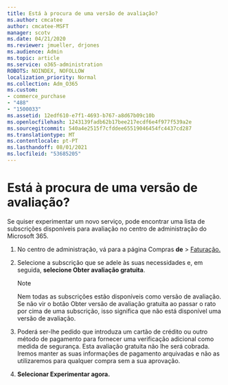 ```yaml
---
title: Está à procura de uma versão de avaliação?
ms.author: cmcatee
author: cmcatee-MSFT
manager: scotv
ms.date: 04/21/2020
ms.reviewer: jmueller, drjones
ms.audience: Admin
ms.topic: article
ms.service: o365-administration
ROBOTS: NOINDEX, NOFOLLOW
localization_priority: Normal
ms.collection: Adm_O365
ms.custom:
- commerce_purchase
- "488"
- "1500033"
ms.assetid: 12edf610-e7f1-4693-b767-a8d67b09c10b
ms.openlocfilehash: 1243139fadb62b17bee217ecdf6e4f977f539a2e
ms.sourcegitcommit: 540a4e2515f7cfddee65519046454fc4437cd287
ms.translationtype: MT
ms.contentlocale: pt-PT
ms.lasthandoff: 08/01/2021
ms.locfileid: "53685205"
---
```

# <a name="trying-to-find-a-trial"></a>Está à procura de uma versão de avaliação?

Se quiser experimentar um novo serviço, pode encontrar uma lista de subscrições disponíveis para avaliação no centro de administração do Microsoft 365.
  
1. No centro de administração, vá para a página Compras **de** \> [Faturação.](https://go.microsoft.com/fwlink/p/?linkid=868433)

2. Selecione a subscrição que se adele às suas necessidades e, em seguida,  **selecione Obter avaliação gratuita**.

    > [!NOTE]
    > Nem todas as subscrições estão disponíveis como versão de avaliação. Se não vir o  botão Obter versão de avaliação gratuita ao passar o rato por cima de uma subscrição, isso significa que não está disponível uma versão de avaliação.
  
3. Poderá ser-lhe pedido que introduza um cartão de crédito ou outro método de pagamento para fornecer uma verificação adicional como medida de segurança. Esta avaliação gratuita não lhe será cobrada. Iremos manter as suas informações de pagamento arquivadas e não as utilizaremos para qualquer compra sem a sua aprovação.

4. **Selecionar Experimentar agora.**